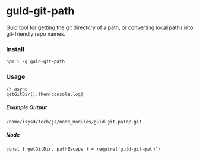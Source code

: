 # guld-git-path

Guld tool for getting the git directory of a path, or converting local paths into git-friendly repo names.

### Install

```
npm i -g guld-git-path
```

### Usage

```
// async
getGitDir().then(console.log)
```

##### Example Output

```
/home/isysd/tech/js/node_modules/guld-git-path/.git
```

##### Node

```
const { getGitDir, pathEscape } = require('guld-git-path')
```

